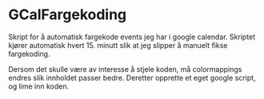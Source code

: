 # GCalFargekoding
Skript for å automatisk fargekode events jeg har i google calendar. Skriptet kjører automatisk hvert 15. minutt slik at jeg slipper å manuelt fikse fargekoding.

Dersom det skulle være av interesse å stjele koden, må colormappings endres slik innholdet passer bedre. Deretter opprette et eget google script, og lime inn koden.
